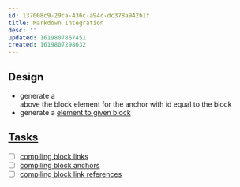 ```yaml
---
id: 137008c9-29ca-436c-a94c-dc378a942b1f
title: Markdown Integration
desc: ''
updated: 1619807867451
created: 1619807298632
---
```



## Design
- generate a <div> above the block element for the anchor with id equal to the block
- generate a <a href="#id"> element to given block 

## Tasks
- [ ] compiling block links
- [ ] compiling block anchors
- [ ] compiling block link references
